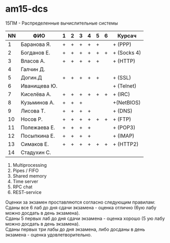 # am15-dcs
15ПМ - Распределенные вычислительные системы

| NN  | ФИО              | 1   | 2   | 3   | 4   | 5   | 6   | Курсач |
| --- | ---------------- | --- | --- | --- | --- | --- | --- | ------ |
| 1   | Баранова Я.      |  +  |  +  |  +  |  +  |  +  |     |    + (PPP)  |
| 2   | Богданов Е.      |  +  |  +  |  +  |  +  |  +  |  +  |    + (Socks 4) |
| 3   | Власов А.        |  +  |  +  |  +  |  +  |  +  |     |    + (HTTP)  | 
| 4   | Галчин Д.        |     |     |     |     |     |     |        |
| 5   | Догин.Д          |  +  |  +  |  +  |  +  |  +  |     |    + (SSL)  | 
| 6   | Иванищева Ю.     |     |     |     |     |     |     |    + (Telnet)   | 
| 7   | Киселёва А.      |  +  |  +  |  +  |  +  |  +  |  +  |    + (IRC)  | 
| 8   | Кузьминов А.     |  +  |  +  |  +  |     |     |     |    +(NetBIOS)   |     
| 9   | Лисова Т.        |  +  |  +  |  +  |  +  |     |     |    + (DNS)   |   
| 10  | Носов Р.         |  +  |  +  |  +  |  +  |  +  |  +  |    + (FTP)  | 
| 11  | Полежаева Е.     |  +  |  +  |  +  |  +  |     |     |    + (POP3) |  
| 12  | Посыпкина Е.     |  +  |  +  |  +  |  +  |     |     |    + (IMAP)  |   
| 13  | Симаков Е.       |  +  |  +  |  +  |  +  |  +  |  +  |    + (HTTP2) |     
| 14  | Стадухин С.      |     |     |     |     |     |     |        |

1. Multiprocessing
2. Pipes / FIFO
3. Shared memory
4. Time server
5. RPC chat
6. REST-service

Оценки за экзамен проставляются согласно следующим правилам:  
Сданы все 6 лаб до дня сдачи экзамена - оценка отлично (6ую лабу можно досдать в день экзамена).  
Сданы 5 первых лаб до дня сдачи экзамена - оценка хорошо (5 ую лабу можно досдать в день экзамена).  
Сданы первых три лабы до дня экзамена, либо досданы в день экзамена - оценка удовлетворительно.  
